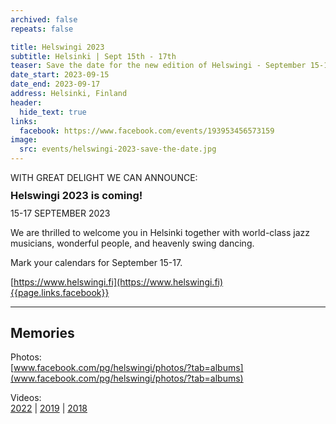 ```yaml
---
archived: false
repeats: false

title: Helswingi 2023
subtitle: Helsinki | Sept 15th - 17th
teaser: Save the date for the new edition of Helswingi - September 15-17.
date_start: 2023-09-15
date_end: 2023-09-17
address: Helsinki, Finland
header:
  hide_text: true
links:
  facebook: https://www.facebook.com/events/193953456573159
image:
  src: events/helswingi-2023-save-the-date.jpg
---
```


<div>WITH GREAT DELIGHT WE CAN ANNOUNCE:</div>
<h3 style="margin: 0.6em 0;">Helswingi 2023 is coming!</h3>
15-17 SEPTEMBER 2023

We are thrilled to welcome you in Helsinki together with world-class jazz musicians, wonderful people, and heavenly swing dancing.

Mark your calendars for September 15-17.

[https://www.helswingi.fi](https://www.helswingi.fi)  
[{{page.links.facebook}}]({{page.links.facebook}})

---

## Memories

Photos:  
[www.facebook.com/pg/helswingi/photos/?tab=albums](www.facebook.com/pg/helswingi/photos/?tab=albums)

Videos:  
[2022](https://www.youtube.com/playlist?list=PLXuPJeS8W-KrGWNaYHNRZinDXXWUCVtnc) | [2019](https://www.youtube.com/playlist?list=PLXuPJeS8W-KoNSRpyE9D-wawjaavGGXZc) | [2018](https://www.youtube.com/playlist?list=PLXuPJeS8W-KqpbqSN9JVdjIyj2FCOUq9i)
